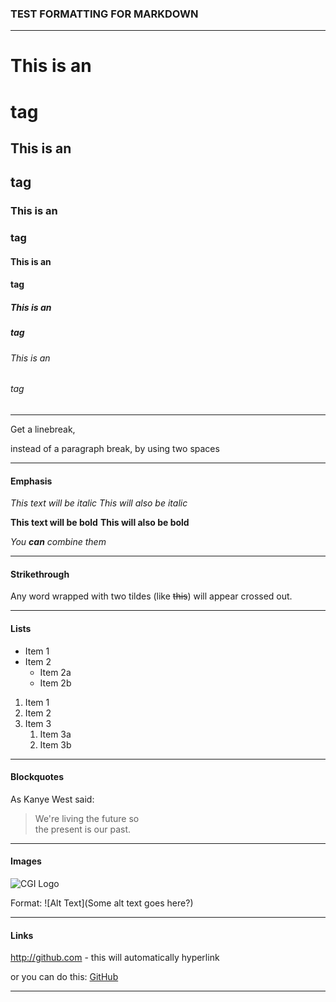 ### TEST FORMATTING FOR MARKDOWN

--------------------------------

# This is an <h1> tag
## This is an <h2> tag
### This is an <h3> tag
#### This is an <h4> tag
##### This is an <h5> tag
###### This is an <h6> tag

-------------------------------

Get a linebreak, 

instead of a paragraph break,   by using two spaces

-------------------------------

#### Emphasis
*This text will be italic*
_This will also be italic_

**This text will be bold**
__This will also be bold__

_You **can** combine them_

----------------------

#### Strikethrough
Any word wrapped with two tildes (like ~~this~~) will appear crossed out.

-------------------------
#### Lists
* Item 1
* Item 2
   * Item 2a
   * Item 2b
  
1. Item 1
1. Item 2
1. Item 3
   1. Item 3a
   1. Item 3b 
   
-------------------------
#### Blockquotes  
As Kanye West said:

> We're living the future so  
> the present is our past.

-------------------------

#### Images
![CGI Logo](http://geosciml.com/theme/img/logo-iugs.png)

Format: ![Alt Text](Some alt text goes here?)

----------------------------

#### Links
http://github.com - this will automatically hyperlink

or you can do this:  [GitHub](http://github.com)

-------------------------
